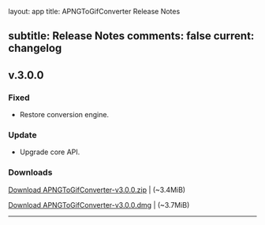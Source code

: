 layout: app
title: APNGToGifConverter Release Notes

subtitle: Release Notes
comments: false
current: changelog
---

## v.3.0.0
<script> GmagonUtils.$verNote('2017-07-11')</script>

### Fixed

- Restore conversion engine.

### Update

- Upgrade core API.

### Downloads

[Download APNGToGifConverter-v3.0.0.zip](http://www.filefactory.com/file/62rhb8dovpdt/APNGToGifConverter-3.0.0.zip)    | (~3.4MiB)

[Download APNGToGifConverter-v3.0.0.dmg](http://www.filefactory.com/file/3moncfzxik2t/APNGToGifConverter-3.0.0.dmg)    | (~3.7MiB)

---
